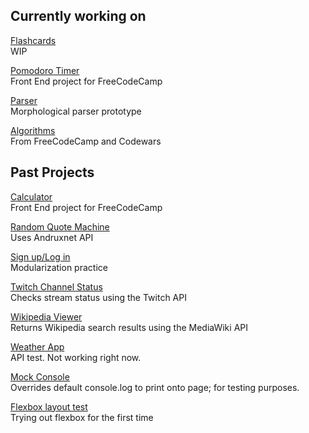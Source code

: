 ## Currently working on
<a href="http://yu2.github.io/prj/flash/flash.html" target="_blank">Flashcards</a><br>
WIP

<a href="http://yu2.github.io/prj/pomo/pomo.html" target="_blank">Pomodoro Timer</a><br>
Front End project for FreeCodeCamp

<a href="http://yu2.github.io/parser/parser.html" target="_blank">Parser</a><br>
Morphological parser prototype

<a href="https://github.com/yu2/yu2.github.io/blob/master/alg/algorithms.js" target="_blank">Algorithms</a><br>
From FreeCodeCamp and Codewars

## Past Projects
<a href="http://yu2.github.io/prj/calc/calc.html" target="_blank">Calculator</a><br>
Front End project for FreeCodeCamp

<a href="http://yu2.github.io/prj/quote/quote2.html" target="_blank">Random Quote Machine</a><br>
Uses Andruxnet API

<a href="http://yu2.github.io/prj/ydkjs/ch1.2/login.html" target="_blank">Sign up/Log in</a><br>
Modularization practice

<a href="http://yu2.github.io/prj/twitch/twitch.html" target="_blank">Twitch Channel Status</a><br>
Checks stream status using the Twitch API

<a href="http://yu2.github.io/prj/wiki/wiki.html" target="_blank">Wikipedia Viewer</a><br>
Returns Wikipedia search results using the MediaWiki API

<a href="http://yu2.github.io/prj/weather/weather.html" target="_blank">Weather App</a><br>
API test. Not working right now.

<a href="http://yu2.github.io/prj/home/home.html" target="_blank">Mock Console</a><br>
Overrides default console.log to print onto page; for testing purposes.

<a href="http://yu2.github.io/prj/quote/flex.html" target="_blank">Flexbox layout test</a><br>
Trying out flexbox for the first time
